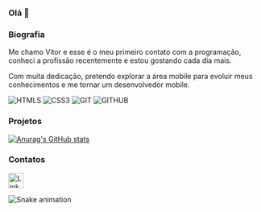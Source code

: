 ### Olá 👋

### Biografia

Me chamo Vitor e esse é o meu primeiro contato com a programação, conheci a profissão recentemente e estou gostando cada dia mais.

Com muita dedicação, pretendo explorar a área mobile para evoluir meus conhecimentos e me tornar um desenvolvedor mobile.

![HTMLS](https://img.shields.io/badge/HTML5-E34F26?style=for-the-badge&logo=html5&logoColor=white)
![CSS3](https://img.shields.io/badge/CSS3-1572B6?style=for-the-badge&logo=css3&logoColor=white)
![GIT](https://img.shields.io/badge/GIT-E44C30?style=for-the-badge&logo=git&logoColor=white)
![GITHUB](https://img.shields.io/badge/GitHub-100000?style=for-the-badge&logo=github&logoColor=white)

### Projetos

[![Anurag's GitHub stats](https://github-readme-stats.vercel.app/api?username=vmsilva3&theme=dark)](https://github.com/anuraghazra/github-readme-stats)

### Contatos

[<img src='https://img.shields.io/badge/LinkedIn-0077B5?style=for-the-badge&logo=linkedin&logoColor=white' alt='Linkedin' height='30'>](https://www.linkedin.com/in/vitor-silva-843393175/)

![Snake animation](https://github.com/vmsilva3/vmsilva3/blob/output/github-contribution-grid-snake.svg)
